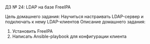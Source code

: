 ДЗ № 24: LDAP на базе FreeIPA

Цель домашнего задания:
  Научиться настраивать LDAP-сервер и подключать к нему LDAP-клиентов
Описание домашнего задания:
  1) Установить FreeIPA
  2) Написать Ansible-playbook для конфигурации клиента

